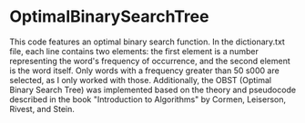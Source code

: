 # OptimalBinarySearchTree

This code features an optimal binary search function. In the dictionary.txt file, each line contains two elements: the first element is a number representing the word's frequency of occurrence, and the second element is the word itself. Only words with a frequency greater than 50 s000 are selected, as I only worked with those. Additionally, the OBST (Optimal Binary Search Tree) was implemented based on the theory and pseudocode described in the book "Introduction to Algorithms" by Cormen, Leiserson, Rivest, and Stein.